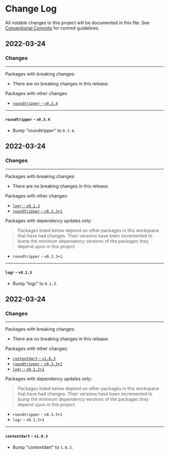 # Change Log

All notable changes to this project will be documented in this file.
See [Conventional Commits](https://conventionalcommits.org) for commit guidelines.

## 2022-03-24

### Changes

---

Packages with breaking changes:

 - There are no breaking changes in this release.

Packages with other changes:

 - [`roundtripper` - `v0.3.4`](#roundtripper---v034)

---

#### `roundtripper` - `v0.3.4`

 - Bump "roundtripper" to `0.3.4`.


## 2022-03-24

### Changes

---

Packages with breaking changes:

 - There are no breaking changes in this release.

Packages with other changes:

 - [`logr` - `v0.1.3`](#logr---v013)
 - [`roundtripper` - `v0.3.3+1`](#roundtripper---v0331)

Packages with dependency updates only:

> Packages listed below depend on other packages in this workspace that have had changes. Their versions have been incremented to bump the minimum dependency versions of the packages they depend upon in this project.

 - `roundtripper` - `v0.3.3+1`

---

#### `logr` - `v0.1.3`

 - Bump "logr" to `0.1.3`.


## 2022-03-24

### Changes

---

Packages with breaking changes:

 - There are no breaking changes in this release.

Packages with other changes:

 - [`contextdart` - `v1.0.3`](#contextdart---v103)
 - [`roundtripper` - `v0.3.3+1`](#roundtripper---v0331)
 - [`logr` - `v0.1.2+1`](#logr---v0121)

Packages with dependency updates only:

> Packages listed below depend on other packages in this workspace that have had changes. Their versions have been incremented to bump the minimum dependency versions of the packages they depend upon in this project.

 - `roundtripper` - `v0.3.3+1`
 - `logr` - `v0.1.2+1`

---

#### `contextdart` - `v1.0.3`

 - Bump "contextdart" to `1.0.3`.

